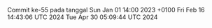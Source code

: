 Commit ke-55 pada tanggal Sun Jan 01 14:00 2023 +0100
Fri Feb 16 14:43:06 UTC 2024
Tue Apr 30 05:09:44 UTC 2024
